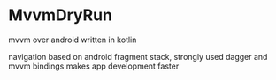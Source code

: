 # MvvmDryRun


mvvm over android written in kotlin

navigation based on android fragment stack, strongly used dagger and mvvm bindings makes app development faster

